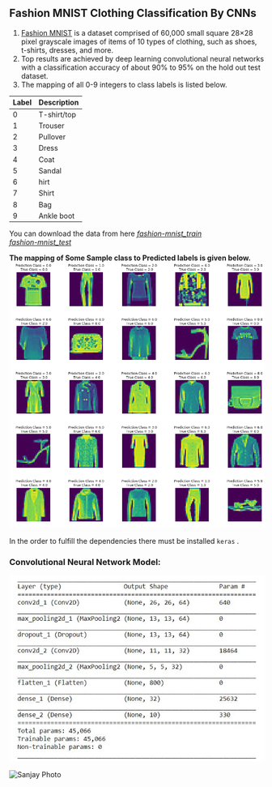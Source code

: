## Fashion MNIST Clothing Classification By CNNs
1. [Fashion MNIST](https://github.com/zalandoresearch/fashion-mnist) is a dataset comprised of 60,000 small square 28×28 pixel grayscale images of items of 10 types of clothing, such as shoes, t-shirts, dresses, and more.
1. Top results are achieved by deep learning convolutional neural networks with a classification accuracy of about 90% to 95% on the hold out test dataset.
1. The mapping of all 0-9 integers to class labels is listed below.

| Label | Description |
| --- | --- |
| 0 | T-shirt/top |
| 1 | Trouser |
| 2 | Pullover |
| 3 | Dress |
| 4 | Coat |
| 5 | Sandal |
| 6 | hirt |
| 7 | Shirt |
| 8 | Bag |
| 9 | Ankle boot |

You can download the data from here [*fashion-mnist_train*](https://drive.google.com/open?id=1lRI0u0d7sqJpItYeGTjWiYkWurdSTf5h)<br/>
                                    [*fashion-mnist_test*](https://drive.google.com/open?id=1MBskcUQwNsPREkIukBys2KR1c4MMqy_Y)

**The mapping of Some Sample class to Predicted labels is given below.**
![image](https://github.com/garg525modi/Fashion-Class-Classification-MNIST-By-Convolutional-Neural-Network/blob/master/image.png)

In the order to fulfill the dependencies there must be installed `keras` .
### Convolutional Neural Network Model:

![image](https://github.com/garg525modi/Fashion-Class-Classification-MNIST-By-Convolutional-Neural-Network/blob/master/cnn_summary.JPG)

![Sanjay Photo](https://user-images.githubusercontent.com/44137531/62600723-3962cb00-b90d-11e9-8084-9e9e93bc041d.jpeg)
